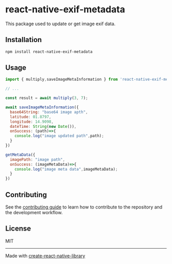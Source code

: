 # react-native-exif-metadata

This package used to update or get image exif data.

## Installation

```sh
npm install react-native-exif-metadata
```

## Usage

```js
import { multiply,saveImageMetaInformation } from 'react-native-exif-metadata';

// ...

const result = await multiply(3, 7);

await saveImageMetaInformation({
  base64String: "base64 image apth",
  latitude: 01.8797,
  longitude: 14.9098,
  dateTime: String(new Date()),
  onSuccess: (path)=>{
    console.log("image updated path",path);
  }
})

getMetaData({
  imagePath: "image path",
  onSuccess: (imageMetaData)=>{
    console.log("image meta data",imageMetaData);
  }
})
```

## Contributing

See the [contributing guide](CONTRIBUTING.md) to learn how to contribute to the repository and the development workflow.

## License

MIT

---

Made with [create-react-native-library](https://github.com/callstack/react-native-builder-bob)
